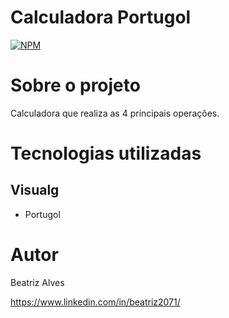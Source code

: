 # Calculadora Portugol

[![NPM](https://img.shields.io/npm/l/react)](https://github.com/bea3853/Calculadora/blob/main/LICENSE)

  

#  Sobre o projeto

  

Calculadora que realiza as 4 principais operações.   

  
#  Tecnologias utilizadas

##  Visualg

- Portugol


#  Autor

  

Beatriz Alves

  

https://www.linkedin.com/in/beatriz2071/
